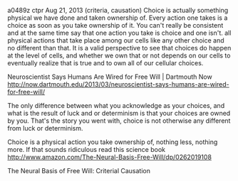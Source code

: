 a0489z ctpr
Aug 21, 2013
(criteria, causation)
Choice is actually something physical we have done and taken ownership of. Every action one takes is a choice as soon as you take ownership of it. You can't really be consistent and at the same time say that one action you take is choice and one isn't.
all physical actions that take place among our cells like any other choice and no different than that.
It is a valid perspective to see that choices do happen at the level of cells, and whether we own that or not depends on our cells to eventually realize that is true and to own all of our cellular choices. 

Neuroscientist Says Humans Are Wired for Free Will  | Dartmouth Now
http://now.dartmouth.edu/2013/03/neuroscientist-says-humans-are-wired-for-free-will/

The only difference between what you acknowledge as your choices, and what is the result of luck and or determinism is that your choices are owned by you. That's the story you went with, choice is not otherwise any different from luck or determinism.

Choice is a physical action you take ownership of, nothing less, nothing more. If that sounds ridiculous read this science book http://www.amazon.com/The-Neural-Basis-Free-Will/dp/0262019108

The Neural Basis of Free Will: Criterial Causation
